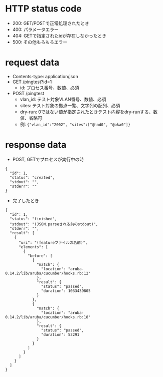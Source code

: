 # HTTP status code
* 200: GET/POSTで正常処理されたとき
* 400: パラメータエラー
* 404: GETで指定されたidが存在しなかったとき
* 500: その他もろもろエラー

# request data
* Contents-type: application/json
* GET /pingtest?id=1
  * id: プロセス番号、数値、必須
* POST /pingtest
  * vlan_id: テスト対象VLAN番号、数値、必須
  * sites: テスト対象の拠点一覧、文字列の配列、必須
  * dry-run: 0ではない値が指定されたときテスト内容をdry-runする、数値、省略可
  * 例: `{"vlan_id":"2002", "sites":["@hnd0", "@oka0"]}`

# response data
* POST, GETでプロセスが実行中の時
```
{
  "id": 1,
  "status": "created",
  "stdout": "",
  "stderr": ""
}
```
* 完了したとき
```
{
  "id": 1,
  "status": "finished",
  "stdout": "(JSON.parseされる前のstdout)",
  "stderr": "",
  "result": [
    {
      "uri": "(featureファイルの名前)",
      "elements": [
        {
          "before": [
            {
              "match": {
                "location": "aruba-0.14.2/lib/aruba/cucumber/hooks.rb:12"
              },
              "result": {
                "status": "passed",
                "duration": 1033439805
              }
            },
            {
              "match": {
                "location": "aruba-0.14.2/lib/aruba/cucumber/hooks.rb:18"
              },
              "result": {
                "status": "passed",
                "duration": 53291
              }
            }
          ]
        }
      ]
    }
  ]
}
```

